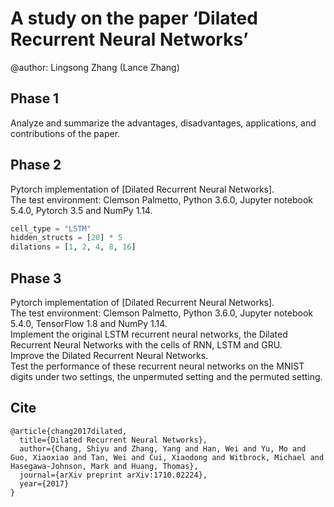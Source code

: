 # A study on the paper ‘Dilated Recurrent Neural Networks’
@author: Lingsong Zhang (Lance Zhang)
## Phase 1
Analyze and summarize the advantages, disadvantages, applications, and contributions of the paper.<br>
## Phase 2
Pytorch implementation of [Dilated Recurrent Neural Networks].<br>
The test environment: Clemson Palmetto, Python 3.6.0, Jupyter notebook 5.4.0, Pytorch 3.5 and NumPy 1.14. 
```python
cell_type = "LSTM" 
hidden_structs = [20] * 5 
dilations = [1, 2, 4, 8, 16] 
```
## Phase 3
Pytorch implementation of [Dilated Recurrent Neural Networks].<br>
The test environment: Clemson Palmetto, Python 3.6.0, Jupyter notebook 5.4.0, TensorFlow 1.8 and NumPy 1.14. <br>
Implement the original LSTM recurrent neural networks, the Dilated Recurrent Neural Networks with the cells of RNN, LSTM and GRU.<br>
Improve the Dilated Recurrent Neural Networks.<br>
Test the performance of these recurrent neural networks on the MNIST digits under two settings, the unpermuted setting and the permuted setting. <br>




## Cite
```
@article{chang2017dilated,
  title={Dilated Recurrent Neural Networks},
  author={Chang, Shiyu and Zhang, Yang and Han, Wei and Yu, Mo and Guo, Xiaoxiao and Tan, Wei and Cui, Xiaodong and Witbrock, Michael and Hasegawa-Johnson, Mark and Huang, Thomas},
  journal={arXiv preprint arXiv:1710.02224},
  year={2017}
}
```
